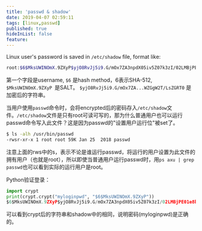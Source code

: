 ```yaml
---
title: 'passwd & shadow'
date: 2019-04-07 02:59:11
tags: [linux,passwd]
published: true
hideInList: false
feature: 
---
```

Linux user's password is saved in `/etc/shadow` file, format like:
<!-- more -->


```bash
root:$6$MksUWINOmX.9ZXyP$yjO8RvJj5i9.G/mOx7ZA3npdX05iv5Z07k3zI/02LMBjPE01e8hUlVhMNNpzRIWG1n0n6flWZGgW2T/LsZGRT0:17885:0:99999:7:::
```

第一个字段是username, `$6` 是hash method，6表示SHA-512, `$MksUWINOmX.9ZXyP `是SALT。 `$yjO8RvJj5i9.G/mOx7ZA...WZGgW2T/LsZGRT0` 是加密后的字符串。

当用户使用`passwd`命令时，会将encrypted后的密码存入`/etc/shadow`文件。`/etc/shadow`文件是只有root可读可写的，那为什么普通用户也可以运行passwd命令写入此文件？这是因为passwd的"设置用户运行位"被set了。

```bash
$ ls -alh /usr/bin/passwd
-rwsr-xr-x 1 root root 59K Jan 25  2018 passwd
```

注意上面的rws中的s，表示不论是谁运行passwd，将运行的用户设置为此文件的拥有用户（也就是root），所以即使当普通用户运行passwd时，用`ps axu | grep passwd`也可以看到实际的运行用户是root。

Python验证登录：

```python
import crypt
print(crypt.crypt("myloginpwd", "$6$MksUWINOmX.9ZXyP"))
$6$MksUWINOmX.9ZXyP$yjO8RvJj5i9.G/mOx7ZA3npdX05iv5Z07k3zI/02LMBjPE01e8hUlVhMNNpzRIWG1n0n6flWZGgW2T/LsZGRT0
```

可以看到crypt后的字符串和shadow中的相同，说明密码(myloginpwd)是正确的。

